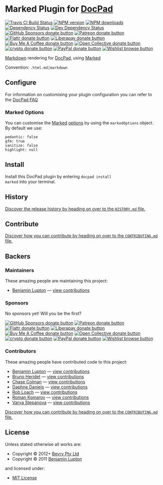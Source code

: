 # Marked Plugin for [DocPad](http://docpad.org)

<!-- BADGES/ -->

<span class="badge-travisci"><a href="http://travis-ci.com/docpad/docpad-plugin-marked" title="Check this project's build status on TravisCI"><img src="https://img.shields.io/travis/com/docpad/docpad-plugin-marked/master.svg" alt="Travis CI Build Status" /></a></span>
<span class="badge-npmversion"><a href="https://npmjs.org/package/docpad-plugin-marked" title="View this project on NPM"><img src="https://img.shields.io/npm/v/docpad-plugin-marked.svg" alt="NPM version" /></a></span>
<span class="badge-npmdownloads"><a href="https://npmjs.org/package/docpad-plugin-marked" title="View this project on NPM"><img src="https://img.shields.io/npm/dm/docpad-plugin-marked.svg" alt="NPM downloads" /></a></span>
<span class="badge-daviddm"><a href="https://david-dm.org/docpad/docpad-plugin-marked" title="View the status of this project's dependencies on DavidDM"><img src="https://img.shields.io/david/docpad/docpad-plugin-marked.svg" alt="Dependency Status" /></a></span>
<span class="badge-daviddmdev"><a href="https://david-dm.org/docpad/docpad-plugin-marked#info=devDependencies" title="View the status of this project's development dependencies on DavidDM"><img src="https://img.shields.io/david/dev/docpad/docpad-plugin-marked.svg" alt="Dev Dependency Status" /></a></span>
<br class="badge-separator" />
<span class="badge-githubsponsors"><a href="https://github.com/sponsors/balupton" title="Donate to this project using GitHub Sponsors"><img src="https://img.shields.io/badge/github-donate-yellow.svg" alt="GitHub Sponsors donate button" /></a></span>
<span class="badge-patreon"><a href="https://patreon.com/bevry" title="Donate to this project using Patreon"><img src="https://img.shields.io/badge/patreon-donate-yellow.svg" alt="Patreon donate button" /></a></span>
<span class="badge-flattr"><a href="https://flattr.com/profile/balupton" title="Donate to this project using Flattr"><img src="https://img.shields.io/badge/flattr-donate-yellow.svg" alt="Flattr donate button" /></a></span>
<span class="badge-liberapay"><a href="https://liberapay.com/bevry" title="Donate to this project using Liberapay"><img src="https://img.shields.io/badge/liberapay-donate-yellow.svg" alt="Liberapay donate button" /></a></span>
<span class="badge-buymeacoffee"><a href="https://buymeacoffee.com/balupton" title="Donate to this project using Buy Me A Coffee"><img src="https://img.shields.io/badge/buy%20me%20a%20coffee-donate-yellow.svg" alt="Buy Me A Coffee donate button" /></a></span>
<span class="badge-opencollective"><a href="https://opencollective.com/bevry" title="Donate to this project using Open Collective"><img src="https://img.shields.io/badge/open%20collective-donate-yellow.svg" alt="Open Collective donate button" /></a></span>
<span class="badge-crypto"><a href="https://bevry.me/crypto" title="Donate to this project using Cryptocurrency"><img src="https://img.shields.io/badge/crypto-donate-yellow.svg" alt="crypto donate button" /></a></span>
<span class="badge-paypal"><a href="https://bevry.me/paypal" title="Donate to this project using Paypal"><img src="https://img.shields.io/badge/paypal-donate-yellow.svg" alt="PayPal donate button" /></a></span>
<span class="badge-wishlist"><a href="https://bevry.me/wishlist" title="Buy an item on our wishlist for us"><img src="https://img.shields.io/badge/wishlist-donate-yellow.svg" alt="Wishlist browse button" /></a></span>

<!-- /BADGES -->


[Markdown](http://daringfireball.net/projects/markdown/) rendering for [DocPad](http://docpad.org), using [Marked](https://github.com/chjj/marked)

Convention:  `.html.md|markdown`





## Configure
For information on customising your plugin configuration you can refer to the [DocPad FAQ](https://github.com/bevry/docpad/wiki/FAQ)

### Marked Options
You can customise the [Marked](https://github.com/chjj/marked) [options](https://github.com/chjj/marked#options) by using the `markedOptions` object. By default we use:

	pedantic: false
	gfm: true
	sanitize: false
	highlight: null

















<!-- INSTALL/ -->

<h2>Install</h2>

Install this DocPad plugin by entering <code>docpad install marked</code> into your terminal.

<!-- /INSTALL -->


<!-- HISTORY/ -->

<h2>History</h2>

<a href="https://github.com/docpad/docpad-plugin-marked/blob/master/HISTORY.md#files">Discover the release history by heading on over to the <code>HISTORY.md</code> file.</a>

<!-- /HISTORY -->


<!-- CONTRIBUTE/ -->

<h2>Contribute</h2>

<a href="https://github.com/docpad/docpad-plugin-marked/blob/master/CONTRIBUTING.md#files">Discover how you can contribute by heading on over to the <code>CONTRIBUTING.md</code> file.</a>

<!-- /CONTRIBUTE -->


<!-- BACKERS/ -->

<h2>Backers</h2>

<h3>Maintainers</h3>

These amazing people are maintaining this project:

<ul><li><a href="https://balupton.com">Benjamin Lupton</a> — <a href="https://github.com/docpad/docpad-plugin-marked/commits?author=balupton" title="View the GitHub contributions of Benjamin Lupton on repository docpad/docpad-plugin-marked">view contributions</a></li></ul>

<h3>Sponsors</h3>

No sponsors yet! Will you be the first?

<span class="badge-githubsponsors"><a href="https://github.com/sponsors/balupton" title="Donate to this project using GitHub Sponsors"><img src="https://img.shields.io/badge/github-donate-yellow.svg" alt="GitHub Sponsors donate button" /></a></span>
<span class="badge-patreon"><a href="https://patreon.com/bevry" title="Donate to this project using Patreon"><img src="https://img.shields.io/badge/patreon-donate-yellow.svg" alt="Patreon donate button" /></a></span>
<span class="badge-flattr"><a href="https://flattr.com/profile/balupton" title="Donate to this project using Flattr"><img src="https://img.shields.io/badge/flattr-donate-yellow.svg" alt="Flattr donate button" /></a></span>
<span class="badge-liberapay"><a href="https://liberapay.com/bevry" title="Donate to this project using Liberapay"><img src="https://img.shields.io/badge/liberapay-donate-yellow.svg" alt="Liberapay donate button" /></a></span>
<span class="badge-buymeacoffee"><a href="https://buymeacoffee.com/balupton" title="Donate to this project using Buy Me A Coffee"><img src="https://img.shields.io/badge/buy%20me%20a%20coffee-donate-yellow.svg" alt="Buy Me A Coffee donate button" /></a></span>
<span class="badge-opencollective"><a href="https://opencollective.com/bevry" title="Donate to this project using Open Collective"><img src="https://img.shields.io/badge/open%20collective-donate-yellow.svg" alt="Open Collective donate button" /></a></span>
<span class="badge-crypto"><a href="https://bevry.me/crypto" title="Donate to this project using Cryptocurrency"><img src="https://img.shields.io/badge/crypto-donate-yellow.svg" alt="crypto donate button" /></a></span>
<span class="badge-paypal"><a href="https://bevry.me/paypal" title="Donate to this project using Paypal"><img src="https://img.shields.io/badge/paypal-donate-yellow.svg" alt="PayPal donate button" /></a></span>
<span class="badge-wishlist"><a href="https://bevry.me/wishlist" title="Buy an item on our wishlist for us"><img src="https://img.shields.io/badge/wishlist-donate-yellow.svg" alt="Wishlist browse button" /></a></span>

<h3>Contributors</h3>

These amazing people have contributed code to this project:

<ul><li><a href="https://balupton.com">Benjamin Lupton</a> — <a href="https://github.com/docpad/docpad-plugin-marked/commits?author=balupton" title="View the GitHub contributions of Benjamin Lupton on repository docpad/docpad-plugin-marked">view contributions</a></li>
<li><a href="https://github.com/Delapouite">Bruno Heridet</a> — <a href="https://github.com/docpad/docpad-plugin-marked/commits?author=Delapouite" title="View the GitHub contributions of Bruno Heridet on repository docpad/docpad-plugin-marked">view contributions</a></li>
<li><a href="https://github.com/chase">Chase Colman</a> — <a href="https://github.com/docpad/docpad-plugin-marked/commits?author=chase" title="View the GitHub contributions of Chase Colman on repository docpad/docpad-plugin-marked">view contributions</a></li>
<li><a href="https://github.com/daphne-d">Daphne Daniels</a> — <a href="https://github.com/docpad/docpad-plugin-marked/commits?author=daphne-d" title="View the GitHub contributions of Daphne Daniels on repository docpad/docpad-plugin-marked">view contributions</a></li>
<li><a href="https://github.com/RobLoach">Rob Loach</a> — <a href="https://github.com/docpad/docpad-plugin-marked/commits?author=RobLoach" title="View the GitHub contributions of Rob Loach on repository docpad/docpad-plugin-marked">view contributions</a></li>
<li><a href="https://github.com/kizu">Roman Komarov</a> — <a href="https://github.com/docpad/docpad-plugin-marked/commits?author=kizu" title="View the GitHub contributions of Roman Komarov on repository docpad/docpad-plugin-marked">view contributions</a></li>
<li><a href="https://github.com/varya">Varya Stepanova</a> — <a href="https://github.com/docpad/docpad-plugin-marked/commits?author=varya" title="View the GitHub contributions of Varya Stepanova on repository docpad/docpad-plugin-marked">view contributions</a></li></ul>

<a href="https://github.com/docpad/docpad-plugin-marked/blob/master/CONTRIBUTING.md#files">Discover how you can contribute by heading on over to the <code>CONTRIBUTING.md</code> file.</a>

<!-- /BACKERS -->


<!-- LICENSE/ -->

<h2>License</h2>

Unless stated otherwise all works are:

<ul><li>Copyright &copy; 2012+ <a href="http://bevry.me">Bevry Pty Ltd</a></li>
<li>Copyright &copy; 2011 <a href="https://balupton.com">Benjamin Lupton</a></li></ul>

and licensed under:

<ul><li><a href="http://spdx.org/licenses/MIT.html">MIT License</a></li></ul>

<!-- /LICENSE -->
